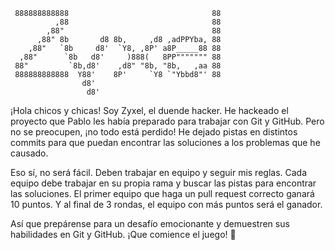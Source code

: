      888888888888                                88  
              ,88                                88  
            ,88"                                 88  
          ,88" 8b       d8 8b,     ,d8 ,adPPYba, 88  
        ,88"   `8b     d8'  `Y8, ,8P' a8P_____88 88  
      ,88"      `8b   d8'     )888(   8PP""""""" 88  
     88"         `8b,d8'    ,d8" "8b, "8b,   ,aa 88  
     888888888888  Y88'    8P'     `Y8 `"Ybbd8"' 88  
                    d8'                               
                     d8'                                 

¡Hola chicos y chicas! Soy Zyxel, el duende hacker. He hackeado el proyecto que Pablo les había preparado para trabajar con Git y GitHub. Pero no se preocupen, ¡no todo está perdido! He dejado pistas en distintos commits para que puedan encontrar las soluciones a los problemas que he causado.

Eso sí, no será fácil. Deben trabajar en equipo y seguir mis reglas. Cada equipo debe trabajar en su propia rama y buscar las pistas para encontrar las soluciones. El primer equipo que haga un pull request correcto ganará 10 puntos. Y al final de 3 rondas, el equipo con más puntos será el ganador.

Así que prepárense para un desafío emocionante y demuestren sus habilidades en Git y GitHub. ¡Que comience el juego! 🚀
